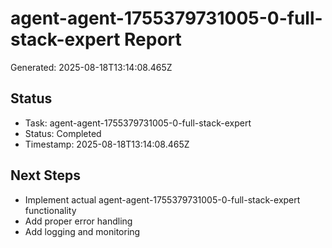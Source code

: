 # agent-agent-1755379731005-0-full-stack-expert Report

Generated: 2025-08-18T13:14:08.465Z

## Status
- Task: agent-agent-1755379731005-0-full-stack-expert
- Status: Completed
- Timestamp: 2025-08-18T13:14:08.465Z

## Next Steps
- Implement actual agent-agent-1755379731005-0-full-stack-expert functionality
- Add proper error handling
- Add logging and monitoring
